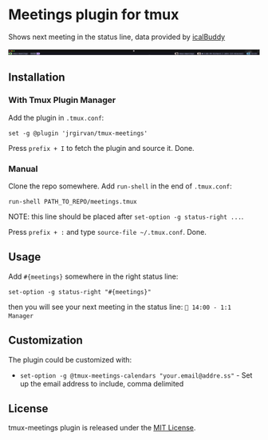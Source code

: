 # Meetings plugin for tmux

Shows next meeting in the status line, data provided by [icalBuddy](https://hasseg.org/icalBuddy/)

![tmux-meetings](./assets/tmux-preview.png)

## Installation

### With Tmux Plugin Manager
Add the plugin in `.tmux.conf`:
```
set -g @plugin 'jrgirvan/tmux-meetings'
```
Press `prefix + I` to fetch the plugin and source it. Done.

### Manual
Clone the repo somewhere. Add `run-shell` in the end of `.tmux.conf`:

```
run-shell PATH_TO_REPO/meetings.tmux
```
NOTE: this line should be placed after `set-option -g status-right ...`.

Press `prefix + :` and type `source-file ~/.tmux.conf`. Done.

## Usage
Add `#{meetings}` somewhere in the right status line:
```
set-option -g status-right "#{meetings}"
```
then you will see your next meeting in the status line: ` 14:00 - 1:1 Manager`

## Customization
The plugin could be customized with:
* `set-option -g @tmux-meetings-calendars "your.email@addre.ss"` - Set up the email address to include, comma delimited

## License
tmux-meetings plugin is released under the [MIT License](https://opensource.org/licenses/MIT).
